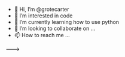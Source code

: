 - 👋 Hi, I’m @grotecarter
- 👀 I’m interested in code
- 🌱 I’m currently learning how to use python
- 💞️ I’m looking to collaborate on ...
- 📫 How to reach me ...

<!---
grotecarter/grotecarter is a ✨ special ✨ repository because its `README.md` (this file) appears on your GitHub profile.
You can click the Preview link to take a look at your changes.
--->
--->
